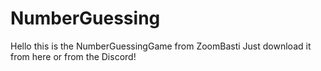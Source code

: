 # NumberGuessing
Hello this is the NumberGuessingGame from ZoomBasti
Just download it from here or from the Discord!